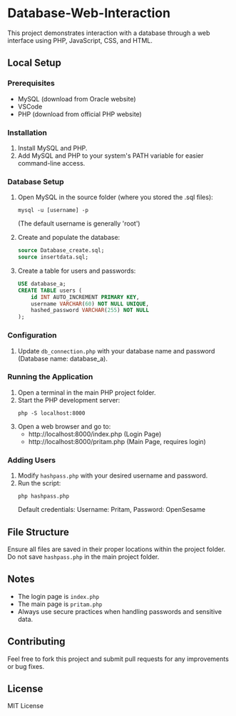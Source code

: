 # Database-Web-Interaction

This project demonstrates interaction with a database through a web interface using PHP, JavaScript, CSS, and HTML.

## Local Setup

### Prerequisites

- MySQL (download from Oracle website)
- VSCode
- PHP (download from official PHP website)

### Installation

1. Install MySQL and PHP.
2. Add MySQL and PHP to your system's PATH variable for easier command-line access.

### Database Setup

1. Open MySQL in the source folder (where you stored the .sql files):

   ```
   mysql -u [username] -p
   ```

   (The default username is generally 'root')

2. Create and populate the database:

   ```sql
   source Database_create.sql;
   source insertdata.sql;
   ```

3. Create a table for users and passwords:
   ```sql
   USE database_a;
   CREATE TABLE users (
       id INT AUTO_INCREMENT PRIMARY KEY,
       username VARCHAR(60) NOT NULL UNIQUE,
       hashed_password VARCHAR(255) NOT NULL
   );
   ```

### Configuration

1. Update `db_connection.php` with your database name and password (Database name: database_a).

### Running the Application

1. Open a terminal in the main PHP project folder.
2. Start the PHP development server:
   ```
   php -S localhost:8000
   ```
3. Open a web browser and go to:
   - http://localhost:8000/index.php (Login Page)
   - http://localhost:8000/pritam.php (Main Page, requires login)

### Adding Users

1. Modify `hashpass.php` with your desired username and password.
2. Run the script:
   ```
   php hashpass.php
   ```
   Default credentials: Username: Pritam, Password: OpenSesame

## File Structure

Ensure all files are saved in their proper locations within the project folder. Do not save `hashpass.php` in the main project folder.

## Notes

- The login page is `index.php`
- The main page is `pritam.php`
- Always use secure practices when handling passwords and sensitive data.

## Contributing

Feel free to fork this project and submit pull requests for any improvements or bug fixes.

## License

MIT License
